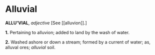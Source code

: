 # Alluvial

**ALLU'VIAL**, _adjective_ \[See [[alluvion]].\]

**1.** Pertaining to alluvion; added to land by the wash of water.

**2.** Washed ashore or down a stream; formed by a current of water; as, alluval ores; _alluvial_ soil.